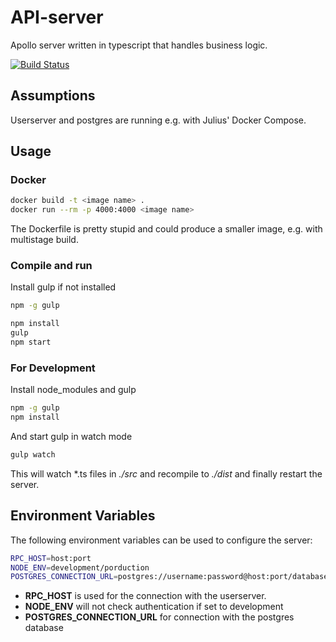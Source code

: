 # API-server
Apollo server written in typescript that handles business logic.

[![Build Status](https://travis-ci.com/flotte-goes-smart/apollo-server.svg?token=YfRmpHAXqyUafCgSEexw&branch=main)](https://travis-ci.com/flotte-goes-smart/apollo-server)

## Assumptions
Userserver and postgres are running e.g. with Julius' Docker Compose.
## Usage
### Docker
```bash
docker build -t <image name> .
docker run --rm -p 4000:4000 <image name>
```
The Dockerfile is pretty stupid and could produce a smaller image, e.g. with multistage build.
### Compile and run
Install gulp if not installed
```bash
npm -g gulp
```
```bash
npm install
gulp
npm start
```
### For Development
Install node_modules and gulp
```bash
npm -g gulp
npm install
```
And start gulp in watch mode
```bash
gulp watch
```
This will watch *.ts files in _./src_ and recompile to _./dist_ and finally restart the server.

## Environment Variables
The following environment variables can be used to configure the server:
```bash
RPC_HOST=host:port
NODE_ENV=development/porduction
POSTGRES_CONNECTION_URL=postgres://username:password@host:port/database_name
```
- __RPC_HOST__ is used for the connection with the userserver.
- __NODE_ENV__ will not check authentication if set to development
- __POSTGRES_CONNECTION_URL__ for connection with the postgres database
